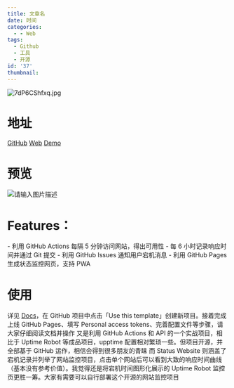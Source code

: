 ```yaml
---
title: 文章名
date: 时间
categories:
  - - Web
tags:
  - Github
  - 工具
  - 开源
id: '37'
thumbnail:
---
```



![7dP6CShfxq.jpg](https://cdn.uzz5.com/imgs/2021/02/28/X5jMA3gq.webp "7dP6CShfxq.jpg")

# 地址

[GitHub](https://github.com/upptime/upptime) [Web](https://upptime.js.org/) [Demo](https://demo.upptime.js.org/)

# 预览

![请输入图片描述](https://cdn.uzz5.com/imgs/2021/02/28/bxu4MoJi.webp "请输入图片描述")

# Features：

\- 利用 GitHub Actions 每隔 5 分钟访问网站，得出可用性 - 每 6 小时记录响应时间并通过 Git 提交 - 利用 GitHub Issues 通知用户宕机消息 - 利用 GitHub Pages 生成状态监控网页，支持 PWA

# 使用

详见 [Docs](https://upptime.js.org/docs/get-started)，在 GitHub 项目中点击「Use this template」创建新项目。接着完成上线 GitHub Pages、填写 Personal access tokens、完善配置文件等步骤，请大家仔细阅读文档并操作 又是利用 GitHub Actions 和 API 的一个实战项目，相比于 Uptime Robot 等成品项目，upptime 配置相对繁琐一些。但项目开源，并全部基于 GitHub 运作，相信会得到很多朋友的青睐 而 Status Website 则涵盖了宕机记录并列举了网站监控项目，点击单个网站后可以看到大致的响应时间曲线（基本没有参考价值）。我觉得还是将宕机时间图形化展示的 Uptime Robot 监控页更胜一筹。大家有需要可以自行部署这个开源的网站监控项目